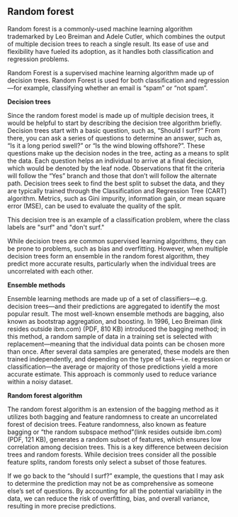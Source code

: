 ## Random forest
Random forest is a commonly-used machine learning algorithm trademarked by Leo Breiman and Adele Cutler, which combines the output of multiple decision trees to reach a single result. Its ease of use and flexibility have fueled its adoption, as it handles both classification and regression problems.

Random Forest is a supervised machine learning algorithm made up of decision trees. Random Forest is used for both classification and regression—for example, classifying whether an email is “spam” or “not spam”. 

**Decision trees**

Since the random forest model is made up of multiple decision trees, it would be helpful to start by describing the decision tree algorithm briefly. Decision trees start with a basic question, such as, “Should I surf?” From there, you can ask a series of questions to determine an answer, such as, “Is it a long period swell?” or “Is the wind blowing offshore?”. These questions make up the decision nodes in the tree, acting as a means to split the data. Each question helps an individual to arrive at a final decision, which would be denoted by the leaf node. Observations that fit the criteria will follow the “Yes” branch and those that don’t will follow the alternate path. Decision trees seek to find the best split to subset the data, and they are typically trained through the Classification and Regression Tree (CART) algorithm. Metrics, such as Gini impurity, information gain, or mean square error (MSE), can be used to evaluate the quality of the split. 

This decision tree is an example of a classification problem, where the class labels are "surf" and "don't surf."

While decision trees are common supervised learning algorithms, they can be prone to problems, such as bias and overfitting. However, when multiple decision trees form an ensemble in the random forest algorithm, they predict more accurate results, particularly when the individual trees are uncorrelated with each other.

**Ensemble methods**

Ensemble learning methods are made up of a set of classifiers—e.g. decision trees—and their predictions are aggregated to identify the most popular result. The most well-known ensemble methods are bagging, also known as bootstrap aggregation, and boosting. In 1996, Leo Breiman (link resides outside ibm.com) (PDF, 810 KB) introduced the bagging method; in this method, a random sample of data in a training set is selected with replacement—meaning that the individual data points can be chosen more than once. After several data samples are generated, these models are then trained independently, and depending on the type of task—i.e. regression or classification—the average or majority of those predictions yield a more accurate estimate. This approach is commonly used to reduce variance within a noisy dataset.

**Random forest algorithm**

The random forest algorithm is an extension of the bagging method as it utilizes both bagging and feature randomness to create an uncorrelated forest of decision trees. Feature randomness, also known as feature bagging or “the random subspace method”(link resides outside ibm.com) (PDF, 121 KB), generates a random subset of features, which ensures low correlation among decision trees. This is a key difference between decision trees and random forests. While decision trees consider all the possible feature splits, random forests only select a subset of those features.

If we go back to the “should I surf?” example, the questions that I may ask to determine the prediction may not be as comprehensive as someone else’s set of questions. By accounting for all the potential variability in the data, we can reduce the risk of overfitting, bias, and overall variance, resulting in more precise predictions.

